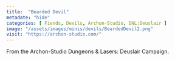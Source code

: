 ```yaml
---
title:  "Bearded Devil"
metadate: "hide"
categories: [ Fiends, Devils, Archon-Studio, DNL:Deuslair ]
image: "/assets/images/minis/devils/BeardedDevil2.png"
visit: "https://archon-studio.com/"
---
```

From the Archon-Studio Dungeons & Lasers: Deuslair Campaign.
